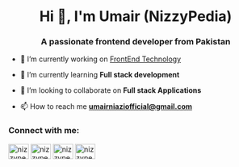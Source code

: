 <h1 align="center">Hi 👋, I'm Umair (NizzyPedia)</h1>
<h3 align="center">A passionate frontend developer from Pakistan</h3>

- 🔭 I’m currently working on [FrontEnd Technology](https://github.com/umairniaziofficial/Projects-Repo)

- 🌱 I’m currently learning **Full stack development**

- 👯 I’m looking to collaborate on **Full stack Applications**

- 📫 How to reach me **umairniaziofficial@gmail.com**

<h3 align="left">Connect with me:</h3>
<p align="left">
<a href="https://linkedin.com/in/nizzypedia" target="blank"><img align="center" src="https://raw.githubusercontent.com/rahuldkjain/github-profile-readme-generator/master/src/images/icons/Social/linked-in-alt.svg" alt="nizzypedia" height="30" width="40" /></a>
<a href="https://www.facebook.com/profile.php?id=61551664601761" target="blank"><img align="center" src="https://raw.githubusercontent.com/rahuldkjain/github-profile-readme-generator/master/src/images/icons/Social/facebook.svg" alt="nizzypedia" height="30" width="40" /></a>
<a href="https://instagram.com/nizzypedia" target="blank"><img align="center" src="https://raw.githubusercontent.com/rahuldkjain/github-profile-readme-generator/master/src/images/icons/Social/instagram.svg" alt="nizzypedia" height="30" width="40" /></a>
<a href="https://www.youtube.com/c/nizzypedia" target="blank"><img align="center" src="https://raw.githubusercontent.com/rahuldkjain/github-profile-readme-generator/master/src/images/icons/Social/youtube.svg" alt="nizzypedia" height="30" width="40" /></a>
</p>

